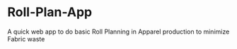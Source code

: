 # Roll-Plan-App
A quick web app to do basic Roll Planning in Apparel production to minimize Fabric waste
